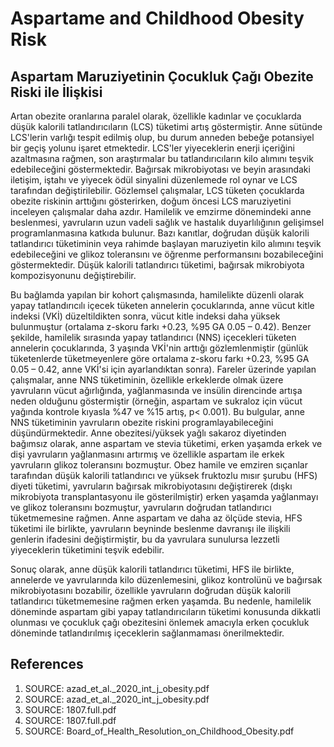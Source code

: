 # Aspartame and Childhood Obesity Risk

## Aspartam Maruziyetinin Çocukluk Çağı Obezite Riski ile İlişkisi

Artan obezite oranlarına paralel olarak, özellikle kadınlar ve çocuklarda düşük kalorili tatlandırıcıların (LCS) tüketimi artış göstermiştir. Anne sütünde LCS'lerin varlığı tespit edilmiş olup, bu durum anneden bebeğe potansiyel bir geçiş yolunu işaret etmektedir. LCS'ler yiyeceklerin enerji içeriğini azaltmasına rağmen, son araştırmalar bu tatlandırıcıların kilo alımını teşvik edebileceğini göstermektedir. Bağırsak mikrobiyotası ve beyin arasındaki iletişim, iştahı ve yiyecek ödül sinyalini düzenlemede rol oynar ve LCS tarafından değiştirilebilir. Gözlemsel çalışmalar, LCS tüketen çocuklarda obezite riskinin arttığını gösterirken, doğum öncesi LCS maruziyetini inceleyen çalışmalar daha azdır. Hamilelik ve emzirme dönemindeki anne beslenmesi, yavruların uzun vadeli sağlık ve hastalık duyarlılığının gelişimsel programlanmasına katkıda bulunur. Bazı kanıtlar, doğrudan düşük kalorili tatlandırıcı tüketiminin veya rahimde başlayan maruziyetin kilo alımını teşvik edebileceğini ve glikoz toleransını ve öğrenme performansını bozabileceğini göstermektedir. Düşük kalorili tatlandırıcı tüketimi, bağırsak mikrobiyota kompozisyonunu değiştirebilir.

Bu bağlamda yapılan bir kohort çalışmasında, hamilelikte düzenli olarak yapay tatlandırıcılı içecek tüketen annelerin çocuklarında, anne vücut kitle indeksi (VKİ) düzeltildikten sonra, vücut kitle indeksi daha yüksek bulunmuştur (ortalama z-skoru farkı +0.23, %95 GA 0.05 – 0.42). Benzer şekilde, hamilelik sırasında yapay tatlandırıcı (NNS) içecekleri tüketen annelerin çocuklarında, 3 yaşında VKİ'nin arttığı gözlemlenmiştir (günlük tüketenlerde tüketmeyenlere göre ortalama z-skoru farkı +0.23, %95 GA 0.05 – 0.42, anne VKİ'si için ayarlandıktan sonra). Fareler üzerinde yapılan çalışmalar, anne NNS tüketiminin, özellikle erkeklerde olmak üzere yavruların vücut ağırlığında, yağlanmasında ve insülin direncinde artışa neden olduğunu göstermiştir (örneğin, aspartam ve sukraloz için vücut yağında kontrole kıyasla %47 ve %15 artış, p< 0.001). Bu bulgular, anne NNS tüketiminin yavruların obezite riskini programlayabileceğini düşündürmektedir. Anne obezitesi/yüksek yağlı sakaroz diyetinden bağımsız olarak, anne aspartam ve stevia tüketimi, erken yaşamda erkek ve dişi yavruların yağlanmasını artırmış ve özellikle aspartam ile erkek yavruların glikoz toleransını bozmuştur. Obez hamile ve emziren sıçanlar tarafından düşük kalorili tatlandırıcı ve yüksek fruktozlu mısır şurubu (HFS) diyeti tüketimi, yavruların bağırsak mikrobiyotasını değiştirerek (dışkı mikrobiyota transplantasyonu ile gösterilmiştir) erken yaşamda yağlanmayı ve glikoz toleransını bozmuştur, yavruların doğrudan tatlandırıcı tüketmemesine rağmen. Anne aspartam ve daha az ölçüde stevia, HFS tüketimi ile birlikte, yavruların beyninde beslenme davranışı ile ilişkili genlerin ifadesini değiştirmiştir, bu da yavrulara sunulursa lezzetli yiyeceklerin tüketimini teşvik edebilir.

Sonuç olarak, anne düşük kalorili tatlandırıcı tüketimi, HFS ile birlikte, annelerde ve yavrularında kilo düzenlemesini, glikoz kontrolünü ve bağırsak mikrobiyotasını bozabilir, özellikle yavruların doğrudan düşük kalorili tatlandırıcı tüketmemesine rağmen erken yaşamda. Bu nedenle, hamilelik döneminde aspartam gibi yapay tatlandırıcıların tüketimi konusunda dikkatli olunması ve çocukluk çağı obezitesini önlemek amacıyla erken çocukluk döneminde tatlandırılmış içeceklerin sağlanmaması önerilmektedir.


## References

1. SOURCE: azad_et_al._2020_int_j_obesity.pdf
2. SOURCE: azad_et_al._2020_int_j_obesity.pdf
3. SOURCE: 1807.full.pdf
4. SOURCE: 1807.full.pdf
5. SOURCE: Board_of_Health_Resolution_on_Childhood_Obesity.pdf
